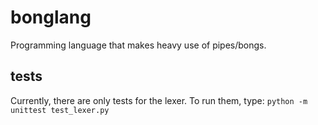# bonglang
Programming language that makes heavy use of pipes/bongs.

## tests
Currently, there are only tests for the lexer. To run them, type: `python -m unittest test_lexer.py`
